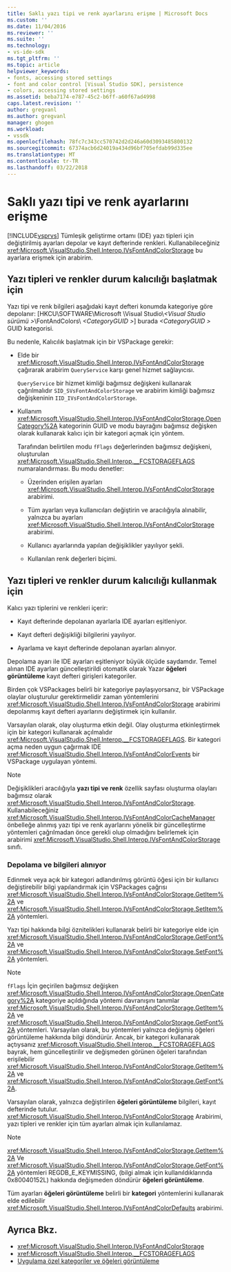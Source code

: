 ```yaml
---
title: Saklı yazı tipi ve renk ayarlarını erişme | Microsoft Docs
ms.custom: ''
ms.date: 11/04/2016
ms.reviewer: ''
ms.suite: ''
ms.technology:
- vs-ide-sdk
ms.tgt_pltfrm: ''
ms.topic: article
helpviewer_keywords:
- fonts, accessing stored settings
- font and color control [Visual Studio SDK], persistence
- colors, accessing stored settings
ms.assetid: beba7174-e787-45c2-b6ff-a60f67ad4998
caps.latest.revision: ''
author: gregvanl
ms.author: gregvanl
manager: ghogen
ms.workload:
- vssdk
ms.openlocfilehash: 78fc7c343cc570742d2d246a60d3093485800132
ms.sourcegitcommit: 67374acb6d24019a434d96bf705efdab99d335ee
ms.translationtype: MT
ms.contentlocale: tr-TR
ms.lasthandoff: 03/22/2018
---
```

# <a name="accessing-stored-font-and-color-settings"></a>Saklı yazı tipi ve renk ayarlarını erişme
[!INCLUDE[vsprvs](../code-quality/includes/vsprvs_md.md)] Tümleşik geliştirme ortamı (IDE) yazı tipleri için değiştirilmiş ayarları depolar ve kayıt defterinde renkleri. Kullanabileceğiniz <xref:Microsoft.VisualStudio.Shell.Interop.IVsFontAndColorStorage> bu ayarlara erişmek için arabirim.

## <a name="to-initiate-state-persistence-of-fonts-and-colors"></a>Yazı tipleri ve renkler durum kalıcılığı başlatmak için
 Yazı tipi ve renk bilgileri aşağıdaki kayıt defteri konumda kategoriye göre depolanır: [HKCU\SOFTWARE\Microsoft \Visual Studio\\*\<Visual Studio sürümü >*\FontAndColors\\  *\<CategoryGUID >*] burada  *\<CategoryGUID >* GUID kategorisi.

 Bu nedenle, Kalıcılık başlatmak için bir VSPackage gerekir:

-   Elde bir <xref:Microsoft.VisualStudio.Shell.Interop.IVsFontAndColorStorage> çağırarak arabirim `QueryService` karşı genel hizmet sağlayıcısı.

     `QueryService` bir hizmet kimliği bağımsız değişkeni kullanarak çağrılmalıdır `SID_SVsFontAndColorStorage` ve arabirim kimliği bağımsız değişkeninin `IID_IVsFontAndColorStorage`.

-   Kullanım <xref:Microsoft.VisualStudio.Shell.Interop.IVsFontAndColorStorage.OpenCategory%2A> kategorinin GUID ve modu bayrağını bağımsız değişken olarak kullanarak kalıcı için bir kategori açmak için yöntem.

     Tarafından belirtilen modu `fFlags` değerlerinden bağımsız değişkeni, oluşturulan <xref:Microsoft.VisualStudio.Shell.Interop.__FCSTORAGEFLAGS> numaralandırması. Bu modu denetler:

    -   Üzerinden erişilen ayarları <xref:Microsoft.VisualStudio.Shell.Interop.IVsFontAndColorStorage> arabirimi.

    -   Tüm ayarları veya kullanıcıları değiştirin ve aracılığıyla alınabilir, yalnızca bu ayarları <xref:Microsoft.VisualStudio.Shell.Interop.IVsFontAndColorStorage> arabirimi.

    -   Kullanıcı ayarlarında yapılan değişiklikler yayılıyor şekli.

    -   Kullanılan renk değerleri biçimi.

## <a name="to-use-state-persistence-of-fonts-and-colors"></a>Yazı tipleri ve renkler durum kalıcılığı kullanmak için
 Kalıcı yazı tiplerini ve renkleri içerir:

-   Kayıt defterinde depolanan ayarlarla IDE ayarları eşitleniyor.

-   Kayıt defteri değişikliği bilgilerini yayılıyor.

-   Ayarlama ve kayıt defterinde depolanan ayarları alınıyor.

 Depolama ayarı ile IDE ayarları eşitleniyor büyük ölçüde saydamdır. Temel alınan IDE ayarları güncelleştirildi otomatik olarak Yazar **öğeleri görüntüleme** kayıt defteri girişleri kategoriler.

 Birden çok VSPackages belirli bir kategoriye paylaşıyorsanız, bir VSPackage olaylar oluşturulur gerektirmelidir zaman yöntemlerini <xref:Microsoft.VisualStudio.Shell.Interop.IVsFontAndColorStorage> arabirimi depolanmış kayıt defteri ayarlarını değiştirmek için kullanılır.

 Varsayılan olarak, olay oluşturma etkin değil. Olay oluşturma etkinleştirmek için bir kategori kullanarak açılmalıdır <xref:Microsoft.VisualStudio.Shell.Interop.__FCSTORAGEFLAGS>. Bir kategori açma neden uygun çağırmak IDE <xref:Microsoft.VisualStudio.Shell.Interop.IVsFontAndColorEvents> bir VSPackage uygulayan yöntemi.

> [!NOTE]
>  Değişiklikleri aracılığıyla **yazı tipi ve renk** özellik sayfası oluşturma olayları bağımsız olarak <xref:Microsoft.VisualStudio.Shell.Interop.IVsFontAndColorStorage>. Kullanabileceğiniz <xref:Microsoft.VisualStudio.Shell.Interop.IVsFontAndColorCacheManager> önbelleğe alınmış yazı tipi ve renk ayarlarını yönelik bir güncelleştirme yöntemleri çağrılmadan önce gerekli olup olmadığını belirlemek için arabirimi <xref:Microsoft.VisualStudio.Shell.Interop.IVsFontAndColorStorage> sınıfı.

### <a name="storing-and-retrieving-information"></a>Depolama ve bilgileri alınıyor
 Edinmek veya açık bir kategori adlandırılmış görüntü öğesi için bir kullanıcı değiştirebilir bilgi yapılandırmak için VSPackages çağrısı <xref:Microsoft.VisualStudio.Shell.Interop.IVsFontAndColorStorage.GetItem%2A> ve <xref:Microsoft.VisualStudio.Shell.Interop.IVsFontAndColorStorage.SetItem%2A> yöntemleri.

 Yazı tipi hakkında bilgi öznitelikleri kullanarak belirli bir kategoriye elde için <xref:Microsoft.VisualStudio.Shell.Interop.IVsFontAndColorStorage.GetFont%2A> ve <xref:Microsoft.VisualStudio.Shell.Interop.IVsFontAndColorStorage.SetFont%2A> yöntemleri.

> [!NOTE]
>  `fFlags` İçin geçirilen bağımsız değişken <xref:Microsoft.VisualStudio.Shell.Interop.IVsFontAndColorStorage.OpenCategory%2A> kategoriye açıldığında yöntemi davranışını tanımlar <xref:Microsoft.VisualStudio.Shell.Interop.IVsFontAndColorStorage.GetItem%2A> ve <xref:Microsoft.VisualStudio.Shell.Interop.IVsFontAndColorStorage.GetFont%2A> yöntemleri. Varsayılan olarak, bu yöntemleri yalnızca değişmiş öğeleri görüntüleme hakkında bilgi döndürür. Ancak, bir kategori kullanarak açtıysanız <xref:Microsoft.VisualStudio.Shell.Interop.__FCSTORAGEFLAGS> bayrak, hem güncelleştirilir ve değişmeden görünen öğeleri tarafından erişilebilir <xref:Microsoft.VisualStudio.Shell.Interop.IVsFontAndColorStorage.GetItem%2A> ve <xref:Microsoft.VisualStudio.Shell.Interop.IVsFontAndColorStorage.GetFont%2A>.

 Varsayılan olarak, yalnızca değiştirilen **öğeleri görüntüleme** bilgileri, kayıt defterinde tutulur. <xref:Microsoft.VisualStudio.Shell.Interop.IVsFontAndColorStorage> Arabirimi, yazı tipleri ve renkler için tüm ayarları almak için kullanılamaz.

> [!NOTE]
>  <xref:Microsoft.VisualStudio.Shell.Interop.IVsFontAndColorStorage.GetItem%2A> Ve <xref:Microsoft.VisualStudio.Shell.Interop.IVsFontAndColorStorage.GetFont%2A> yöntemleri REGDB_E_KEYMISSING, (bilgi almak için kullanıldıklarında 0x80040152L) hakkında değişmeden döndürür **öğeleri görüntüleme**.

 Tüm ayarları **öğeleri görüntüleme** belirli bir **kategori** yöntemlerini kullanarak elde edilebilir <xref:Microsoft.VisualStudio.Shell.Interop.IVsFontAndColorDefaults> arabirimi.

## <a name="see-also"></a>Ayrıca Bkz.

- <xref:Microsoft.VisualStudio.Shell.Interop.IVsFontAndColorStorage>
- <xref:Microsoft.VisualStudio.Shell.Interop.__FCSTORAGEFLAGS>
- [Uygulama özel kategoriler ve öğeleri görüntüleme](../extensibility/implementing-custom-categories-and-display-items.md)